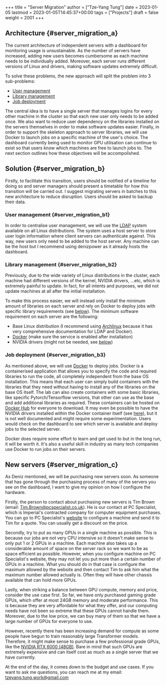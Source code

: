 +++
title = "Server Migration"
author = ["Tze-Yang Tung"]
date = 2023-01-05
lastmod = 2023-01-05T14:45:37+00:00
tags = ["Projects"]
draft = false
weight = 2001
+++

## Architecture {#server_migration_a}

The current architecture of independent servers with a dashboard for monitoring usage is unsustainable.
As the number of servers have increased, adding new users becomes cumbersome as each machine needs to be individually added.
Moreover, each server runs different versions of Linux and drivers, making software updates extremely difficult.

To solve these problems, the new approach will split the problem into 3 sub-problems:

-   [User management](#server_migration_b1)
-   [Library management](#server_migration_b2)
-   [Job deployment](#server_migration_b3)

The central idea is to have a single server that manages logins for every other machine in the cluster so that each new user only needs to be added once.
We also want to reduce user dependency on the libraries installed on the servers themselves in order to make software updates easier.
Finally, in order to support the skeleton approach to server libraries, we will use Docker to launch jobs on a specific machine of the user's choice.
The dashboard currently being used to monitor GPU utilisation can continue to exist so that users know which machines are free to launch jobs to.
The next section outlines how these objectives will be accompolished.


## Solution {#server_migration_b}

Firstly, to facilitate this transition, users should be notified of a timeline for doing so and server managers should present a timetable for how this transition will be carried out.
I suggest migrating servers in batches to this new architecture to reduce disruption.
Users should be asked to backup their data.


### User management {#server_migration_b1}

In order to centralise user management, we will use the [LDAP](https://wiki.archlinux.org/title/LDAP_authentication#Client_Setup) system available on all Linux distributions.
The system uses a host server to store user login information where client servers can authenticate against.
This way, new users only need to be added to the host server.
Any machine can be the host but I recommend using denizpower as it already hosts the dashboard.


### Library management {#server_migration_b2}

Previously, due to the wide variety of Linux distributions in the cluster, each machine had different versions of the kernel, NVIDIA drivers, ...etc, which is extremely painful to update.
In fact, for all intents and purposes, we did not update machines at all after the initial installation.

To make this process easier, we will instead only install the minimum amount of libraries on each server and rely on Docker to deploy jobs with specific library requirements (see [below](#server_migration_b3)).
The minimum software requirement on each server are the following:

-   Base Linux distribution (I recommend using [Archlinux](https://archlinux.org/) because it has very comprehensive documentation for LDAP and Docker).
-   [Docker](https://www.docker.com/) (make sure the service is enabled after installation)
-   NVIDIA drivers (might not be needed, see [below](#server_migration_b3))


### Job deployment {#server_migration_b3}

As mentioned above, we will use [Docker](https://www.docker.com/) to deploy jobs.
Docker is a containerised application that allows you to specify the code and required libraries to run the code, all completely independent from the base OS installation.
This means that each user can simply build containers with the libraries that they need without having to install any of the libraries on the base OS itself.
The lab can also create containers with some basic libraries, like specific Pytorch/Tensorflow versions, that other can use as the base and add additional libraries as required.
These containers can be hosted on [Docker Hub](https://index.docker.io/) for everyone to download.
It may even be possible to have the NVIDIA drivers installed within the Docker container itself (see [here](https://github.com/NVIDIA/nvidia-docker/issues/871)), but it is not well documented and might require some experimentation.
Users would check on the dashboard to see which server is available and deploy jobs to the selected server.

Docker does require some effort to learn and get used to but in the long run, it will be worth it.
It's also a useful skill in industry as many tech companies use Docker to run jobs on their servers.


## New servers {#server_migration_c}

As Deniz mentioned, we will be purchasing new servers soon.
As someone that has gone through the purchasing process of many of the servers you see on the dashboard, I want to give my opinion on how I configure the hardware.

Firstly, the person to contact about purchasing new servers is Tim Brown (email: Tim.Brown@pcspecialist.co.uk).
He is our contact at PC Specialist, which is Imperial's contracted company for computer equipment purchases.
You can go to PC Specialist's [website](https://www.pcspecialist.co.uk/) to configure a machine and send it to Tim for a quote.
You can usually get a discount on the price.

Secondly, try to put as many GPUs in a single machine as possible.
This is because our jobs are not very CPU intensive so it doesn't make sense to only put 1 or 2 GPUs in a machine.
Each machine also takes up a considerable amount of space on the server rack so we want to be as space efficient as possible.
However, when you configure machine on PC Specialist's website, they may not let you put more than a certain number of GPUs in a machine.
What you should do in that case is configure the maximum allowed by the website and then contact Tim to ask him what the maximum number allowed actually is.
Often they will have other chassis available that can hold more GPUs.

Lastly, when striking a balance between GPU compute, memory and price, consider the use case first.
So far, we have only purchased gaming grade GPUs, which offer at most 24GB memory and moderate performance.
This is because they are very affordable for what they offer, and our computing needs have not been so extreme that these GPUs cannot handle them.
Moreover, due to the low price, we can buy many of them so that we have a large number of GPUs for everyone to use.

However, recently there has been increasing demand for compute as some people have begun to train reasonably large Transformer models.
Therefore, it might make sense to purchase a few professional grade GPUs, like the [NVIDIA RTX 6000 (48GB)](https://www.scan.co.uk/products/48gb-pny-nvidia-rtx-a6000-pcie-40-x16-ampere-10752-core-336-tensor-84-rt-cores-gddr6-w-ecc-dp).
Bare in mind that such GPUs are extremely expensive and can itself cost as much as a single server that we have currently.

At the end of the day, it comes down to the budget and use cases.
If you want to ask me questions, you can reach me at my email: tzeyang.tung.work@gmail.com
